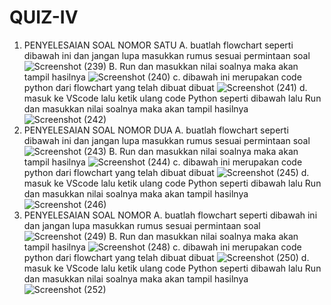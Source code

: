 # QUIZ-IV
1. PENYELESAIAN SOAL NOMOR SATU
  A. buatlah flowchart seperti dibawah ini dan jangan lupa masukkan rumus sesuai permintaan soal 
![Screenshot (239)](https://user-images.githubusercontent.com/93031458/139589614-1d38e190-8ae5-44ea-8ebd-4a745706099e.png)
B. Run dan masukkan nilai soalnya maka akan tampil hasilnya
![Screenshot (240)](https://user-images.githubusercontent.com/93031458/139589619-44fb540f-51ab-44bb-aaaa-de07f119155b.png)
c. dibawah ini merupakan code python dari flowchart yang telah dibuat dibuat
![Screenshot (241)](https://user-images.githubusercontent.com/93031458/139589632-2cfbdd9f-6bee-4b01-a652-731630576265.png)
d. masuk ke VScode lalu ketik ulang code Python seperti dibawah lalu Run dan masukkan nilai soalnya maka akan tampil hasilnya
![Screenshot (242)](https://user-images.githubusercontent.com/93031458/139589664-032b1d5e-4bd2-44ca-9645-9a0be49c2369.png)
2. PENYELESAIAN SOAL NOMOR DUA
A. buatlah flowchart seperti dibawah ini dan jangan lupa masukkan rumus sesuai permintaan soal
![Screenshot (243)](https://user-images.githubusercontent.com/93031458/139589715-9e743b36-d456-4067-b214-5ec4257d211e.png)
B. Run dan masukkan nilai soalnya maka akan tampil hasilnya
![Screenshot (244)](https://user-images.githubusercontent.com/93031458/139589728-e3d8e277-d631-41c6-9122-7823b2fd7c83.png)
c. dibawah ini merupakan code python dari flowchart yang telah dibuat dibuat
![Screenshot (245)](https://user-images.githubusercontent.com/93031458/139589737-1fd4b354-5bb1-410d-8903-3b54741c0c04.png)
d. masuk ke VScode lalu ketik ulang code Python seperti dibawah lalu Run dan masukkan nilai soalnya maka akan tampil hasilnya
![Screenshot (246)](https://user-images.githubusercontent.com/93031458/139589745-44298f25-c73c-40fa-8261-63ddd9879c87.png)
3. PENYELESAIAN SOAL NOMOR
A. buatlah flowchart seperti dibawah ini dan jangan lupa masukkan rumus sesuai permintaan soal
![Screenshot (249)](https://user-images.githubusercontent.com/93031458/139589861-d16a8eb8-e74d-4d69-b5e2-8c8ddf0a9a88.png)
B. Run dan masukkan nilai soalnya maka akan tampil hasilnya
![Screenshot (248)](https://user-images.githubusercontent.com/93031458/139589908-1c0c8bab-5e97-4698-b386-06b6f4afb252.png)
c. dibawah ini merupakan code python dari flowchart yang telah dibuat dibuat
![Screenshot (250)](https://user-images.githubusercontent.com/93031458/139589959-a1733a4f-32fb-46e4-b67d-e403d810afd8.png)
d. masuk ke VScode lalu ketik ulang code Python seperti dibawah lalu Run dan masukkan nilai soalnya maka akan tampil hasilnya
![Screenshot (252)](https://user-images.githubusercontent.com/93031458/139589965-ffacc804-bcf5-4fcd-a737-07e79f652be2.png)




